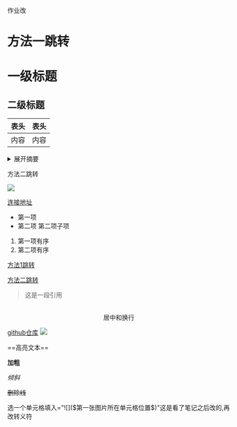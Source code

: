 作业改

<h1 id='方法一'>方法一跳转</h1>

# 一级标题
## 二级标题


|表头|表头|
|:-:|:-:
|内容|内容


<details><summary>展开摘要</summary>详细内容</details>


<span id='方法二'>方法二跳转</span>
 
![](https://6f124247.cloudflare-imgbed-7p1.pages.dev/file/Snipaste_2024-12-05_13-06-04.png)

[连接地址](https://github.com/k1e2q3i4n5g6?tab=repositories)


- 第一项
- 第二项
    第二项子项


1. 第一项有序
2. 第二项有序



[方法1跳转](#方法一)

[方法二跳转](#方法二)


>这是一段引用


<center><br>居中和换行</center>



[github仓库][github]
![][image]

[github]: https://github.com/k1e2q3i4n5g6?tab=repositories


[image]: https://6f124247.cloudflare-imgbed-7p1.pages.dev/file/Snipaste_2024-12-05_13-06-04.png



==高亮文本==


**加粗**

_倾斜_

~~删除线~~



选一个单元格填入="\!\[]\(\$第一张图片所在单元格位置\$)"这是看了笔记之后改的,再改转义符